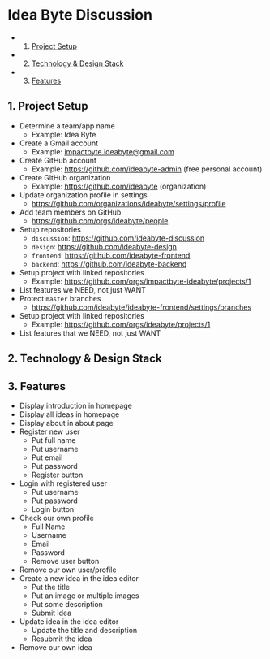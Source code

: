 # Idea Byte Discussion

<!-- vscode-markdown-toc -->

- 1. [Project Setup](#ProjectSetup)
- 2. [Technology & Design Stack](#TechnologyDesignStack)
- 3. [Features](#Features)

<!-- vscode-markdown-toc-config
	numbering=true
	autoSave=true
	/vscode-markdown-toc-config -->
<!-- /vscode-markdown-toc -->

## 1. <a name='ProjectSetup'></a>Project Setup

- Determine a team/app name
  - Example: Idea Byte
- Create a Gmail account
  - Example: impactbyte.ideabyte@gmail.com
- Create GitHub account
  - Example: https://github.com/ideabyte-admin (free personal account)
- Create GitHub organization
  - Example: https://github.com/ideabyte (organization)
- Update organization profile in settings
  - https://github.com/organizations/ideabyte/settings/profile
- Add team members on GitHub
  - https://github.com/orgs/ideabyte/people
- Setup repositories
  - `discussion`: https://github.com/ideabyte-discussion
  - `design`: https://github.com/ideabyte-design
  - `frontend`: https://github.com/ideabyte-frontend
  - `backend`: https://github.com/ideabyte-backend
- Setup project with linked repositories
  - Example: https://github.com/orgs/impactbyte-ideabyte/projects/1
- List features we NEED, not just WANT
- Protect `master` branches
  - https://github.com/ideabyte/ideabyte-frontend/settings/branches
- Setup project with linked repositories
  - Example: https://github.com/orgs/ideabyte/projects/1
- List features that we NEED, not just WANT

## 2. <a name='TechnologyDesignStack'></a>Technology & Design Stack

## 3. <a name='Features'></a>Features

- Display introduction in homepage
- Display all ideas in homepage
- Display about in about page
- Register new user
  - Put full name
  - Put username
  - Put email
  - Put password
  - Register button
- Login with registered user
  - Put username
  - Put password
  - Login button
- Check our own profile
  - Full Name
  - Username
  - Email
  - Password
  - Remove user button
- Remove our own user/profile
- Create a new idea in the idea editor
  - Put the title
  - Put an image or multiple images
  - Put some description
  - Submit idea
- Update idea in the idea editor
  - Update the title and description
  - Resubmit the idea
- Remove our own idea
